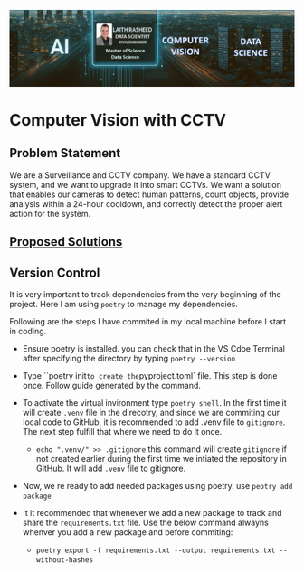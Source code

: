 ![image](https://github.com/laithrasheed/Computer-Vision-Projects/blob/main/Headline%20image.PNG)
# Computer Vision with CCTV

## Problem Statement

We are a Surveillance and CCTV company. We have a standard CCTV system, and we want to upgrade it into smart CCTVs. We want a solution that enables our cameras to detect human patterns, count objects, provide analysis within a 24-hour cooldown, and correctly detect the proper alert action for the system.


## [Proposed Solutions](https://github.com/laithrasheed/Computer-Vision-Projects/blob/main/Computer%20Vision%20with%20CCTV/Proposed%20Solution.ipynb)


## Version Control

It is very important to track dependencies from the very beginning of the project. Here I am using `poetry` to manage my dependencies. 

Following are the steps I have commited in my local machine before I start in coding. 

- Ensure poetry is installed. you can check that in the VS Cdoe Terminal after specifying the directory by typing `poetry --version`
- Type ``poetry init` to create the `pyproject.toml` file. This step is done once. Follow guide generated by the command.
- To activate the virtual invironment type `poetry shell`. In the first time it will create `.venv` file in the direcotry, and since we are commiting our local code to GitHub, it is recommended to add .venv file to `gitignore`. The next step fulfill that where we need to do it once.
    - `echo ".venv/" >> .gitignore` this command will create `gitignore` if not created earlier during the first time we intiated the repository in GitHub. It will add `.venv` file to gitignore.

- Now, we re ready to add needed packages using poetry. use `peotry add package`
- It it recommended that whenever we add a new package to track and share the `requirements.txt` file. Use the below command alwayns whenver you add a new package and before commiting:
    - `poetry export -f requirements.txt --output requirements.txt --without-hashes`